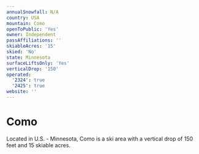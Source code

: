 ```yaml
---
annualSnowfall: N/A
country: USA
mountain: Como
openToPublic: 'Yes'
owner: Independent
passAffiliations: ''
skiableAcres: '15'
skied: 'No'
state: Minnesota
surfaceLiftsOnly: 'Yes'
verticalDrop: '150'
operated:
  '2324': true
  '2425': true
website: ''
---
```



# Como

Located in U.S. - Minnesota, Como is a ski area with a vertical drop of 150 feet and 15 skiable acres.

